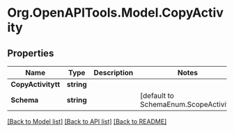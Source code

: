 # Org.OpenAPITools.Model.CopyActivity

## Properties

Name | Type | Description | Notes
------------ | ------------- | ------------- | -------------
**CopyActivitytt** | **string** |  | 
**Schema** | **string** |  | [default to SchemaEnum.ScopeActivity]

[[Back to Model list]](../../README.md#documentation-for-models) [[Back to API list]](../../README.md#documentation-for-api-endpoints) [[Back to README]](../../README.md)

